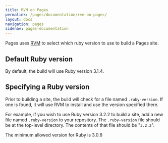 ```yaml
---
title: RVM on Pages
permalink: /pages/documentation/rvm-on-pages/
layout: docs
navigation: pages
sidenav: pages-documentation
---
```


Pages uses [RVM](https://rvm.io/) to select which ruby version to use to build a Pages site.

## Default Ruby version
By default, the build will use Ruby version 3.1.4.

## Specifying a Ruby version

Prior to building a site, the build will check for a file named `.ruby-version`. If one is found, it will use RVM to install and use the version specified there.

For example, if you wish to use Ruby version 3.2.2 to build a site, add a new file named `.ruby-version` to your repository. The `.ruby-version` file should be at the top-level directory. The contents of that file should be "`3.2.2`".

The minimum allowed version for Ruby is 3.0.6
